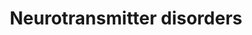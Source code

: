---
annotations:
- id: PW:0002324
  parent: disease pathway
  type: Pathway Ontology
  value: aromatic L-amino acid decarboxylase deficiency pathway
- id: PW:0000407
  parent: classic metabolic pathway
  type: Pathway Ontology
  value: neurotransmitter metabolic pathway
- id: PW:0002208
  parent: disease pathway
  type: Pathway Ontology
  value: dopamine beta-hydroxylase deficiency pathway
- id: DOID:0090145
  parent: genetic disease
  type: Disease Ontology
  value: dopamine beta-hydroxylase deficiency
- id: DOID:0090123
  parent: genetic disease
  type: Disease Ontology
  value: aromatic L-amino acid decarboxylase deficiency
authors:
- AnneFriesacher
- DeSl
- Egonw
- Khanspers
- IreneHemel
- Mkutmon
- MaintBot
- Eweitz
- Finterly
communities:
- IEM
- RareDiseases
description: Neurotransmitters are chemical messengers which mediate, amplify, or
  modulate synaptic transmissions between neurons, meaning that many are involved
  in primary brain functions such as movement, pain threshold, memory, and so on.
  The are various disorders associated with neurotransmitter dysfunction, which may
  also be caused by defects in the neurotransmitter transporters. This pathway describes
  various defects including deficiencies of tyrosine hydrolyse (TH), aromatic l-amino
  acid decarboxylase (AADC), dopamine Beta-Hydroxylase (DBH), monoamine oxidase A,
  as well as the heredity dopamine transporter syndrome and the brain dopamine-serotonin
  vesicular transporter (VMAT2) disease.   This pathway was inspired by Chapter 31
  (neurotransmitter Disorders) of the book of Blau (ISBN 3642403360 (978-3642403361)).
last-edited: 2021-12-11
ndex: d875fc9c-8b69-11eb-9e72-0ac135e8bacf
organisms:
- Homo sapiens
redirect_from:
- /index.php/Pathway:WP4220
- /instance/WP4220
revision: null
schema-jsonld:
- '@context': https://schema.org/
  '@id': https://wikipathways.github.io/pathways/WP4220.html
  '@type': Dataset
  creator:
    '@type': Organization
    name: WikiPathways
  description: Neurotransmitters are chemical messengers which mediate, amplify, or
    modulate synaptic transmissions between neurons, meaning that many are involved
    in primary brain functions such as movement, pain threshold, memory, and so on.
    The are various disorders associated with neurotransmitter dysfunction, which
    may also be caused by defects in the neurotransmitter transporters. This pathway
    describes various defects including deficiencies of tyrosine hydrolyse (TH), aromatic
    l-amino acid decarboxylase (AADC), dopamine Beta-Hydroxylase (DBH), monoamine
    oxidase A, as well as the heredity dopamine transporter syndrome and the brain
    dopamine-serotonin vesicular transporter (VMAT2) disease.   This pathway was inspired
    by Chapter 31 (neurotransmitter Disorders) of the book of Blau (ISBN 3642403360
    (978-3642403361)).
  keywords:
  - 3-Methoxytyramine
  - 3-O-methyldopa
  - 3-methoxy-4-hydroxyphenylglycol
  - 5-Hydroxyindoleacetic acid
  - 5-Hydroxytryptophan
  - Aromatic L-amino acid
  - Dihydroxyphenylacetic acid
  - Dopamine
  - Dopamine beta-
  - Epinephrine
  - Homovanillic acid
  - L-Dopa
  - L-Tryptophan
  - L-Tyrosine
  - Metanephrine
  - Monoamine oxidase A
  - Norepinephrine
  - Normetanephrine
  - Serotonin
  - Tyrosine 3-mono
  - Vanillactic acid
  - Vanillylmandelic acid
  - decarboxylase
  - hydrocylase
  - oxygenase
  license: CC0
  name: Neurotransmitter disorders
seo: CreativeWork
title: Neurotransmitter disorders
wpid: WP4220
---